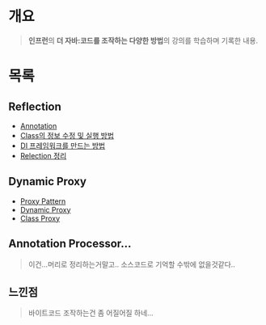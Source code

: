 # 개요

> **인프런**의 **더 자바:코드를 조작하는 다양한 방법**의 강의를 학습하며 기록한 내용.

# 목록

## Reflection

- [Annotation](./Reflection/Annotation.md)
- [Class의 정보 수정 및 실행 방법](./Reflection/Class%EC%9D%98%20%EC%A0%95%EB%B3%B4%20%EC%88%98%EC%A0%95%20%EB%98%90%EB%8A%94%20%EC%8B%A4%ED%96%89%EB%B2%95.md)
- [DI 프레임워크를 만드는 방법](./Reflection/DI%20%ED%94%84%EB%A0%88%EC%9E%84%EC%9B%8C%ED%81%AC%20%EB%A7%8C%EB%93%9C%EB%8A%94%20%EB%B0%A9%EB%B2%95.md)
- [Relection 정리](./Reflection/Reflection%EC%A0%95%EB%A6%AC.md)

## Dynamic Proxy

- [Proxy Pattern](./DynamicProxy/Proxy%20Pattern.md)
- [Dynamic Proxy](./DynamicProxy/Dynamic%20Proxy.md)
- [Class Proxy](./DynamicProxy/Class%20Proxy.md)

## Annotation Processor...

> 이건...머리로 정리하는거말고.. 소스코드로 기억할 수밖에 없을것같다..

## 느낀점

> 바이트코드 조작하는건 좀 어질어질 하네...
